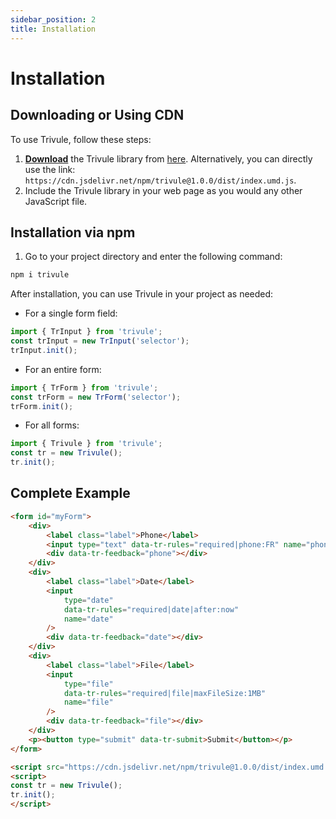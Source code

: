 ```yaml
---
sidebar_position: 2
title: Installation
---
```


# Installation

## Downloading or Using CDN

To use Trivule, follow these steps:

1. **[Download](https://cdn.jsdelivr.net/npm/trivule@1.0.0/dist/index.umd.js)** the Trivule library from [here](https://cdn.jsdelivr.net/npm/trivule@1.0.0/dist/index.umd.js). Alternatively, you can directly use the link: `https://cdn.jsdelivr.net/npm/trivule@1.0.0/dist/index.umd.js`.
2. Include the Trivule library in your web page as you would any other JavaScript file.

## Installation via npm

1. Go to your project directory and enter the following command:

```bash
npm i trivule
```

After installation, you can use Trivule in your project as needed:

- For a single form field:

```js
import { TrInput } from 'trivule';
const trInput = new TrInput('selector');
trInput.init();
```

- For an entire form:

```js
import { TrForm } from 'trivule';
const trForm = new TrForm('selector');
trForm.init();
```

- For all forms:

```js
import { Trivule } from 'trivule';
const tr = new Trivule();
tr.init();
```

## Complete Example

```html
<form id="myForm">
    <div>
        <label class="label">Phone</label>
        <input type="text" data-tr-rules="required|phone:FR" name="phone" />
        <div data-tr-feedback="phone"></div>
    </div>
    <div>
        <label class="label">Date</label>
        <input
            type="date"
            data-tr-rules="required|date|after:now"
            name="date"
        />
        <div data-tr-feedback="date"></div>
    </div>
    <div>
        <label class="label">File</label>
        <input
            type="file"
            data-tr-rules="required|file|maxFileSize:1MB"
            name="file"
        />
        <div data-tr-feedback="file"></div>
    </div>
    <p><button type="submit" data-tr-submit>Submit</button></p>
</form>

<script src="https://cdn.jsdelivr.net/npm/trivule@1.0.0/dist/index.umd.js"></script>
<script>
const tr = new Trivule();
tr.init();
</script>
```
